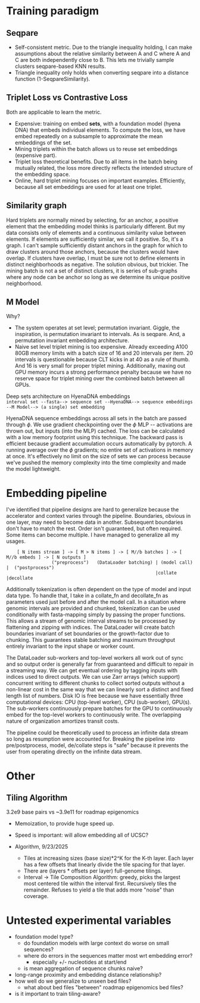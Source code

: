 # Training paradigm

## Seqpare

- Self-consistent metric. Due to the triangle inequality holding, I can make assumptions about the relative similarity between A and C where A and C are both independently close to B. This lets me trivially sample clusters seqpare-based KNN results.
- Triangle inequality only holds when converting seqpare into a distance function (1-SeqpareSimilarity).

## Triplet Loss vs Contrastive Loss

Both are applicable to learn the metric.

- Expensive: training on embed **sets**, with a foundation model (hyena DNA) that embeds individual elements. To compute the loss, we have embed repeatedly on a subsample to approximate the mean embeddings of the set.
- Mining triplets within the batch allows us to reuse set embeddings (expensive part).
- Triplet loss theoretical benefits. Due to all items in the batch being mutually related, the loss more directly reflects the intended structure of the embedding space.
- Online, hard triplet mining focuses on important examples. Efficiently, because all set embeddings are used for at least one triplet.

## Similarity graph

Hard triplets are normally mined by selecting, for an anchor, a positive element that the embedding model thinks is particularly different. But my data consists only of elements and a continuous similarity value between elements. If elements are sufficiently similar, we call it positive. So, it's a graph. I can't sample sufficiently distant anchors in the graph for which to draw clusters around those anchors, because the clusters would have overlap. If clusters have overlap, I must be sure not to define elements in distinct neighborhoods as negative. The solution obvious, but trickier. The mining batch is not a set of distinct clusters, it is series of sub-graphs where any node can be anchor so long as we determine its unique positive neighborhood.

## M Model

Why?

- The system operates at set level; permutation invariant. Giggle, the inspiration, is permutation invariant to intervals. As is seqpare. And, a permutation invariant embedding architecture.
- Naive set level triplet mining is too expensive. Already exceeding A100 80GB memory limits with a batch size of 16 and 20 intervals per item. 20 intervals is questionable because CLT kicks in at 40 as a rule of thumb. And 16 is very small for proper triplet mining. Additionally, maxing out GPU memory incurs a strong performance penalty because we have no reserve space for triplet mining over the combined batch between all GPUs.

Deep sets architecture on HyenaDNA embeddings  
`interval set --fasta--> sequence set --HyenaDNA--> sequence embeddings --M Model--> (a single) set embedding`

HyenaDNA sequence embeddings across all sets in the batch are passed through $\phi$. We use gradient checkpointing over the $\phi$ MLP -- activations are thrown out, but inputs (into the MLP) cached. The loss can be calculated with a low memory footprint using this technique. The backward pass is efficient because gradient accumulation occurs automatically by pytorch. A running average over the $\phi$ gradients; no entire set of activations in memory at once. It's effectively no limit on the size of sets we can process because we've pushed the memory complexity into the time complexity and made the model lightweight.

# Embedding pipeline

I've identified that pipeline designs are hard to generalize because the accelerator and context varies through the pipeline. Boundaries, obvious in one layer, may need to become data in another. Subsequent boundaries don't have to match the rest. Order isn't guaranteed, but often required. Some items can become multiple. I have managed to generalize all my usages.

```
    [ N items stream ] -> [ M > N items ] -> [ M//b batches ] -> [ M//b embeds ] -> [ N outputs ]
                 ("preprocess")   (DataLoader batching) | (model call)  |  ("postprocess")
                                                        |collate        |decollate
```

Additionally tokenization is often dependent on the type of model and input data type. To handle that, I take in a collate_fn and decollate_fn as parameters used just before and after the model call. In a situation where genomic intervals are provided and chunked, tokenization can be used conditionally with fasta-mapping simply by passing the proper functions.  
This allows a stream of genomic interval streams to be processed by flattening and zipping with indices. The DataLoader will create batch boundaries invariant of set boundaries or the growth-factor due to chunking. This guarantees stable batching and maximum throughput entirely invariant to the input shape or worker count.

The DataLoader sub-workers and top-level workers all work out of sync and so output order is generally far from guaranteed and difficult to repair in a streaming way. We can get eventual ordering by tagging inputs with indices used to direct outputs. We can use Zarr arrays (which support) concurrent writing to different chunks to collect sorted outputs without a non-linear cost in the same way that we can linearly sort a distinct and fixed length list of numbers. Disk IO is free because we have essentially three computational devices: CPU (top-level worker), CPU (sub-worker), GPU(s). The sub-workers continuously prepare batches for the GPU to continuously embed for the top-level workers to continuously write. The overlapping nature of organization amortizes transit costs.

The pipeline could be theoretically used to process an infinite data stream so long as resumption were accounted for.
Breaking the pipeline into pre/postprocess, model, de/collate steps is "safe" because it prevents the user from operating directly on the infinite data stream.

# Other

## Tiling Algorithm

3.2e9 base pairs vs ~3.9e11 for roadmap epigenomics

- Memoization, to provide huge speed up.
- Speed is important: will allow embedding all of UCSC?

- Algorithm, 9/23/2025
  - Tiles at increasing sizes (base size)\*2^K for the K-th layer. Each layer has a few offsets that linearly divide the tile spacing for that layer.
  - There are (layers \* offsets per layer) full-genome tilings.
  - Interval -> Tile Composition Algorithm: greedy, picks the largest most centered tile within the interval first. Recursively tiles the remainder. Refuses to yield a tile that adds more "noise" than coverage.

# Untested experimental variables

- foundation model type?
  - do foundation models with large context do worse on small sequences?
  - where do errors in the sequences matter most wrt embedding error?
    - especially +/- nucleotides at start/end
  - is mean aggregation of sequence chunks naive?
- long-range proximity and embedding distance relationship?
- how well do we generalize to unseen bed files?
  - what about bed files "between" roadmap epigenomics bed files?
- is it important to train tiling-aware?
